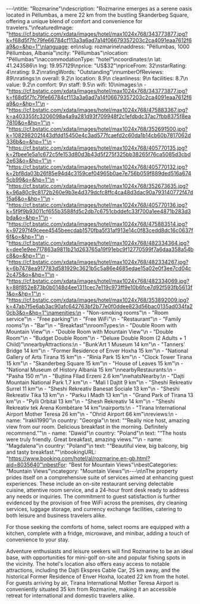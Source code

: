 ---\ntitle: "Rozmarine"\ndescription: "Rozmarine emerges as a serene oasis located in Pëllumbas, a mere 22 km from the bustling Skanderbeg Square, offering a unique blend of comfort and convenience for travelers."\nfeaturedImage: "https://cf.bstatic.com/xdata/images/hotel/max1024x768/343773877.jpg?k=f68d5f7fc79fe66784cf113a3a6ad7a14f06679357203c2ca4091eaa7612f6a9&o=&hp=1"\nlanguage: en\nslug: rozmarine\naddress: "Pëllumbas, 1000 Pëllumbas, Albania"\ncity: "Pëllumbas"\nlocation: "Pëllumbas"\naccommodationType: "hotel"\ncoordinates:\n  lat: 41.243586\n  lng: 19.957129\nprice: "US$32"\npriceFrom: 32\nstarRating: 4\nrating: 9.2\nratingWords: "Outstanding"\nnumberOfReviews: 89\nratings:\n  overall: 9.2\n  location: 8.9\n  cleanliness: 9\n  facilities: 8.7\n  value: 9.2\n  comfort: 9\n  staff: 9.5\n  wifi: 10\nimages:\n  - "https://cf.bstatic.com/xdata/images/hotel/max1024x768/343773877.jpg?k=f68d5f7fc79fe66784cf113a3a6ad7a14f06679357203c2ca4091eaa7612f6a9&o=&hp=1"\n  - "https://cf.bstatic.com/xdata/images/hotel/max1024x768/475883367.jpg?k=a403355fc3206098a4a9a281d93f709948f2c1efdbdc37ac7fbb8375f8ea7810&o=&hp=1"\n  - "https://cf.bstatic.com/xdata/images/hotel/max1024x768/352691500.jpg?k=108298202f443dfdd15450e4c3ad577fcaefd2c60da1b14cb60b7817062d336b&o=&hp=1"\n  - "https://cf.bstatic.com/xdata/images/hotel/max1024x768/405770135.jpg?k=2fbee1e5a1c672c5fe153d80d3b43d5f275f325bb38265f76ca5085d3cbd2e63&o=&hp=1"\n  - "https://cf.bstatic.com/xdata/images/hotel/max1024x768/405770132.jpg?k=2bf8da03b26f85e94d4c3159cef04965b0ae7e756b059f889ded516a6745cb99&o=&hp=1"\n  - "https://cf.bstatic.com/xdata/images/hotel/max1024x768/352673635.jpg?k=96a80c9c8172b260e9b3e4d379dcfc8ffc4ca48d3dac90a793140772f47d15a6&o=&hp=1"\n  - "https://cf.bstatic.com/xdata/images/hotel/max1024x768/405770136.jpg?k=5f9f9b93011cf655b3588fd5c2db7c6751cbddefc33f700a1ee4871b283d3bda&o=&hp=1"\n  - "https://cf.bstatic.com/xdata/images/hotel/max1024x768/475883514.jpg?k=97297f49ceee4545beecdab1570fba5f31af913e14c0f83cedd8dc16c0637f6f&o=&hp=1"\n  - "https://cf.bstatic.com/xdata/images/hotel/max1024x768/482334364.jpg?k=dee1e9ee717863a9811b21d263765a19f91ebc9f12770599f7a6daa358a54bc8&o=&hp=1"\n  - "https://cf.bstatic.com/xdata/images/hotel/max1024x768/482334267.jpg?k=6b7478ea917783d581929c3621b5c5a86e4685edae15a02e0f3ee7cd04c2c475&o=&hp=1"\n  - "https://cf.bstatic.com/xdata/images/hotel/max1024x768/482334069.jpg?k=88f852e873b0b0148d4ee1311cec7e119c973ff9e10b6fce7d92f593fb5613f1&o=&hp=1"\n  - "https://cf.bstatic.com/xdata/images/hotel/max1024x768/353892009.jpg?k=47ab7f5e6ab3ac90afc642763bf2b77e0f0ddee823d56bac0135ad034fa20cb3&o=&hp=1"\namenities:\n  - "Non-smoking rooms"\n  - "Room service"\n  - "Free parking"\n  - "Free WiFi"\n  - "Restaurant"\n  - "Family rooms"\n  - "Bar"\n  - "Breakfast"\nroomTypes:\n  - "Double Room with Mountain View"\n  - "Double Room with Mountain View"\n  - "Double Room"\n  - "Budget Double Room"\n  - "Deluxe Double Room (2 Adults + 1 Child)"\nnearbyAttractions:\n  - "Bunk'Art 1 Museum 14 km"\n  - "Tanners' Bridge 14 km"\n  - "Former Residence of Enver Hoxha 15 km"\n  - "National Gallery of Arts Tirana 15 km"\n  - "Rinia Park 15 km"\n  - "Clock Tower Tirana 15 km"\n  - "Skanderbeg Square 15 km"\n  - "House of Leaves 15 km"\n  - "National Museum of History Albania 15 km"\nnearbyRestaurants:\n  - "Pasha 150 m"\n  - "Bujtina Fllad Erzeni 2.6 km"\nwhatsNearby:\n  - "Dajti Mountain National Park 1.7 km"\n  - "Mali I Dajtit 9 km"\n  - "Sheshi Rekreativ Surrel 11 km"\n  - "Sheshi Rekreativ Banesat Sociale 13 km"\n  - "Sheshi Rekreativ Tika 13 km"\n  - "Parku I Madh 13 km"\n  - "Grand Park of Tirana 13 km"\n  - "Pylli Orbital 13 km"\n  - "Shesh Rekreativ 14 km"\n  - "Sheshi Rekreativ tek Arena Kombëtare 14 km"\nairports:\n  - "Tirana International Airport Mother Teresa 26 km"\n  - "Ohrid Airport 66 km"\nreviews:\n  - name: "Irakli1990"\n    country: "Georgia"\n    text: "“Really nice host, amazing view from our room. Delicious breakfast in the morning. Definitely recommend.”"\n  - name: "Dawid"\n    country: "Poland"\n    text: "“The hosts were truly friendly. Great breakfast, amazing views.”"\n  - name: "Magdalena"\n    country: "Poland"\n    text: "“Beautiful view, big balcony, big and tasty breakfast.”"\nbookingURL: "https://www.booking.com/hotel/al/rozmarine.en-gb.html?aid=8035640"\nbestFor: "Best for Mountain Views"\nbestCategories: "Mountain Views"\ncategory: "Mountain Views"\n---\n\nThe property prides itself on a comprehensive suite of services aimed at enhancing guest experiences. These include an on-site restaurant serving delectable cuisine, attentive room service, and a 24-hour front desk ready to address any needs or inquiries. The commitment to guest satisfaction is further evidenced by the provision of free WiFi across the premises, dry cleaning services, luggage storage, and currency exchange facilities, catering to both leisure and business travelers alike.

For those seeking the comforts of home, select rooms are equipped with a kitchen, complete with a fridge, microwave, and minibar, adding a touch of convenience to your stay.

Adventure enthusiasts and leisure seekers will find Rozmarine to be an ideal base, with opportunities for mini-golf on-site and popular fishing spots in the vicinity. The hotel's location also offers easy access to notable attractions, including the Dajti Ekspres Cable Car, 25 km away, and the historical Former Residence of Enver Hoxha, located 22 km from the hotel. For guests arriving by air, Tirana International Mother Teresa Airport is conveniently situated 35 km from Rozmarine, making it an accessible retreat for international and domestic travelers alike.
